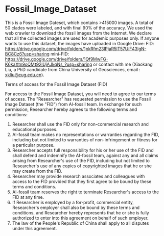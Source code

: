 # Fossil_Image_Dataset
This is a Fossil Image Dateset, which contains >415000 images. A total of 50 clades were labeled, and with final 90% of the accuracy. We used the web crawler to download the fossil images from the Internet. We declare that all the collected images are used for academic purposes only. If anyone wants to use this dataset, the images have uploaded in Google Drive: FID: https://drive.google.com/drive/folders/1pkRfm23lPjaR5lT57UiF43IgN-BC8Cz6?usp=sharing mini-FID: https://drive.google.com/drive/folders/1Qf9MwFG-K6kaXtn9oQMt92IUjAJkqNs_?usp=sharing or contact with me (Xiaokang Liu, a PhD candidate from China University of Geosciences, email : xkliu@cug.edu.cn).



Terms of access for the Fossil Image Dataset (FID)

For access to the Fossil Image Dataset, you will need to agree to our terms of access. The "Researcher" has requested permission to use the Fossil Image Dataset (the "FID") from AI-fossil team. In exchange for such permission, Researcher hereby agrees to the following terms and conditions:
1. Researcher shall use the FID only for non-commercial research and educational purposes.
2. AI-fossil team makes no representations or warranties regarding the FID, including but not limited to warranties of non-infringement or fitness for a particular purpose.
3. Researcher accepts full responsibility for his or her use of the FID and shall defend and indemnify the AI-fossil team, against any and all claims arising from Researcher's use of the FID, including but not limited to Researcher's use of any copies of copyrighted images that he or she may create from the FID.
4. Researcher may provide research associates and colleagues with access to the FID provided that they first agree to be bound by these terms and conditions.
5. AI-fossil team reserves the right to terminate Researcher's access to the FID at any time.
6. If Researcher is employed by a for-profit, commercial entity, Researcher's employer shall also be bound by these terms and conditions, and Researcher hereby represents that he or she is fully authorized to enter into this agreement on behalf of such employer.
7. The law of the People's Republic of China shall apply to all disputes under this agreement.
